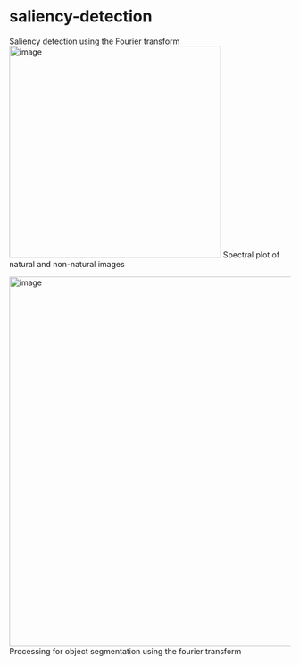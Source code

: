 # saliency-detection
Saliency detection using the Fourier transform
<img width="379" alt="image" src="https://github.com/user-attachments/assets/8d33c6ee-fb0a-4494-8039-79c5b8610dc7" />
Spectral plot of natural and non-natural images

<img width="662" alt="image" src="https://github.com/user-attachments/assets/3d531c80-2f3c-4fbb-bccf-b67796c523a1" />
Processing for object segmentation using the fourier transform
